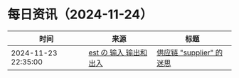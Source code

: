 ﻿# 每日资讯（2024-11-24）

|时间|来源|标题|
|---|---|---|
|2024-11-23 22:35:00|[est の 输入 输出和出入](https://blog.est.im/rss)|[供应链 "supplier" 的迷思](https://blog.est.im/2024/stdin-18)|
